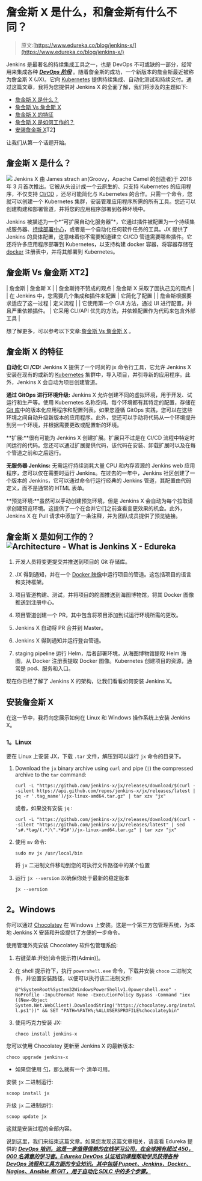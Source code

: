 # 詹金斯 X 是什么，和詹金斯有什么不同？

> 原文:[https://www.edureka.co/blog/jenkins-x/](https://www.edureka.co/blog/jenkins-x/)

Jenkins 是最著名的持续集成工具之一，也是 DevOps 不可或缺的一部分，经常用来集成各种 ***[DevOps 阶段](https://www.edureka.co/devops-certification-training)*** 。随着詹金斯的成功，一个新版本的詹金斯最近被称为詹金斯 X (JX)。它向 [Kubernetes](https://www.edureka.co/blog/kubernetes-tutorial/) 提供持续集成、自动化测试和持续交付。通过这篇文章，我将为您提供对 Jenkins X 的全面了解，我们将涉及的主题如下:

*   [詹金斯 X 是什么？](#what)
*   [詹金斯 Vs 詹金斯 X](#jvsjx)
*   [詹金斯 X 的特征](#features)
*   [詹金斯 X 是如何工作的？](#how)
*   [安装詹金斯 X](#install)T2】

让我们从第一个话题开始。

## **詹金斯 X 是什么？**

![](../Images/a9520dada7a6a501c7d1117339000e9f.png) Jenkins X 由 James strach an(Groovy，Apache Camel 的创造者)于 2018 年 3 月首次推出。它被从头设计成一个云原生的、只支持 Kubernetes 的应用程序，不仅支持 [CI/CD](https://www.edureka.co/blog/ci-cd-pipeline/) ，还尽可能简化与 Kubernetes 的合作。只需一个命令，您就可以创建一个 Kubernetes 集群，安装管理应用程序所需的所有工具。您还可以创建构建和部署管道，并将您的应用程序部署到各种环境中。

Jenkins 被描述为一个*“可扩展自动化服务器”*，它通过插件被配置为一个持续集成服务器、[持续部署中心](https://www.edureka.co/blog/continuous-deployment/)，或者是一个自动化任何软件任务的工具。JX 提供了 Jenkins 的具体配置，这意味着你不需要知道建立 CI/CD 管道需要哪些插件。它还将许多应用程序部署到 Kubernetes，以支持构建 docker 容器，将容器存储在 [docker](https://www.edureka.co/blog/docker-explained/) 注册表中，并将其部署到 Kubernetes。

## **詹金斯 Vs 詹金斯 X**T2】

| 詹金斯 | 詹金斯 X |
| 詹金斯持不赞成的观点 | 詹金斯 X 采取了固执己见的观点 |
| 在 Jenkins 中，您需要几个集成和插件来配置 | 它简化了配置 |
| 詹金斯根据要求适应了这一过程 | 定义流程 |
| 它使用第一个 GUI 方法，通过 UI 进行配置，并且严重依赖插件。 | 它采用 CLI/API 优先的方法，并依赖配置作为代码来包含外部工具 |

想了解更多，可以参考以下文章:[詹金斯 Vs 詹金斯 X](https://www.edureka.co/blog/jenkins-vs-jenkins-x/) 。

## **詹金斯 X 的特征**

**自动化 CI /CD:** Jenkins X 提供了一个时尚的 jx 命令行工具，它允许 Jenkins X 安装在现有的或新的 [Kubernetes](https://www.edureka.co/blog/kubernetes-tutorial/) 集群中，导入项目，并引导新的应用程序。此外，Jenkins X 会自动为项目创建管道。

**通过 GitOps 进行环境升级:** Jenkins X 允许创建不同的虚拟环境，用于开发、试运行和生产等。使用 Kubernetes 名称空间。每个环境都有其特定的配置，存储在 [Git 库](https://www.edureka.co/blog/videos/what-is-git/)中的版本化应用程序和配置列表。如果您遵循 GitOps 实践，您可以在这些环境之间自动升级新版本的应用程序。此外，您还可以手动将代码从一个环境提升到另一个环境，并根据需要更改或配置新的环境。

**扩展:**很有可能为 Jenkins X 创建扩展。扩展只不过是在 CI/CD 流程中特定时间运行的代码。您还可以通过扩展提供代码，该代码在安装、卸载扩展时以及在每个管道之前和之后运行。

**无服务器 Jenkins:** 无需运行持续消耗大量 CPU 和内存资源的 Jenkins web 应用程序，您可以仅在需要时运行 Jenkins。在过去的一年中，Jenkins 社区创建了一个版本的 Jenkins，它可以通过命令行运行经典的 Jenkins 管道，其配置由代码定义，而不是通常的 HTML 表单。

**预览环境:**虽然可以手动创建预览环境，但是 Jenkins X 会自动为每个拉取请求创建预览环境。这提供了一个在合并它们之前查看变更效果的机会。此外，Jenkins X 在 Pull 请求中添加了一条注释，并为团队成员提供了预览链接。

## **詹金斯 X 是如何工作的？![Architecture - What is Jenkins X - Edureka](../Images/eb193f03ed1a0bce5ea6d7865085d1a4.png)**

1.  开发人员将变更提交并推送到项目的 Git 存储库。

2.  JX 得到通知，并在一个 [Docker 映像](https://www.edureka.co/blog/docker-explained/#Docker%20File,Images,Containers)中运行项目的管道。这包括项目的语言和支持框架。

3.  项目管道构建、测试，并将项目的舵图推送到海图博物馆，将其 Docker 图像推送到注册中心。

4.  项目管道创建一个 PR，其中包含将项目添加到试运行环境所需的更改。

5.  Jenkins X 自动将 PR 合并到 Master。

6.  Jenkins X 得到通知并运行登台管道。

7.  staging pipeline 运行 Helm，后者部署环境，从海图博物馆提取 Helm 海图，从 Docker 注册表提取 Docker 图像。Kubernetes 创建项目的资源，通常是 pod、服务和入口。

现在你已经了解了 Jenkins X 的架构，让我们看看如何安装 Jenkins X。

## **安装詹金斯 X**

在这一节中，我将向您展示如何在 Linux 和 Windows 操作系统上安装 Jenkins X。

### **1。Linux**

要在 Linux 上安装 JX，下载  `.tar` 文件，解压到可以运行  `jx` 命令的目录下。

1.  Download the `jx` binary archive using `curl` and pipe (`|`) the compressed archive to the `tar` command:

    ```
    curl -L "https://github.com/jenkins-x/jx/releases/download/$(curl --silent https://api.github.com/repos/jenkins-x/jx/releases/latest | jq -r '.tag_name')/jx-linux-amd64.tar.gz" | tar xzv "jx" 
    ```

    或者，如果没有安装  `jq` :

    ```
    curl -L "https://github.com/jenkins-x/jx/releases/download/$(curl --silent "https://github.com/jenkins-x/jx/releases/latest" | sed 's#.*tag/(.*)\".*#1#')/jx-linux-amd64.tar.gz" | tar xzv "jx" 
    ```

2.  使用  `mv` 命令:

    ```
    sudo mv jx /usr/local/bin 
    ```

    将  `jx` 二进制文件移动到您的可执行文件路径中的某个位置
3.  运行  `jx --version` 以确保你处于最新的稳定版本

    ```
    jx --version 
    ```

## **2。Windows**

你可以通过 [Chocolatey](https://chocolatey.org/) 在 Windows 上安装。这是一个第三方包管理系统，为本地 Jenkins X 安装和升级提供了方便的一步命令。

使用管理外壳安装 Chocolatey 软件包管理系统:

1.  右键菜单:开始[命令提示符(Admin)]。

2.  在 shell 提示符下，执行  `powershell.exe` 命令，下载并安装  `choco` 二进制文件，并设置安装路径，以便可以执行该二进制文件:

    `@"%SystemRoot%System32WindowsPowerShellv1.0powershell.exe" -NoProfile -InputFormat None -ExecutionPolicy Bypass -Command "iex ((New-Object System.Net.WebClient).DownloadString('https://chocolatey.org/install.ps1'))" && SET "PATH=%PATH%;%ALLUSERSPROFILE%chocolateybin"`

3.  使用巧克力安装 JX:

    `choco install jenkins-x`

您可以使用 Chocolatey 更新至 Jenkins X 的最新版本:

`choco upgrade jenkins-x`

*   如果您使用  [勺](https://scoop.sh/)，那么就有一个  清单可用。

安装  `jx` 二进制运行:

`scoop install jx`

升级  `jx` 二进制运行:

`scoop update jx`

这就是安装过程的全部内容。

说到这里，我们来结束这篇文章。如果您发现这篇文章相关，请查看 Edureka 提供的 [***DevOps 培训，这是一家值得信赖的在线学习公司，在全球拥有超过 450，000 名满意的学习者。Edureka DevOps 认证培训课程帮助学员获得各种 DevOps 流程和工具方面的专业知识。其中包括 Puppet、Jenkins、Docker、Nagios、Ansible 和 GIT，用于自动化 SDLC 中的多个步骤。***](https://www.edureka.co/devops-certification-training)